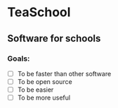 # TeaSchool

## Software for schools

### Goals:

- [ ] To be faster than other software
- [ ] To be open source
- [ ] To be easier
- [ ] To be more useful
